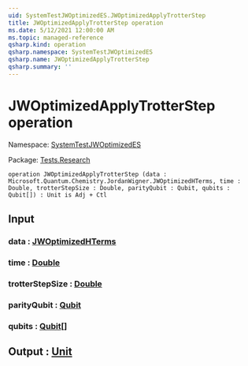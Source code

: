 ```yaml
---
uid: SystemTestJWOptimizedES.JWOptimizedApplyTrotterStep
title: JWOptimizedApplyTrotterStep operation
ms.date: 5/12/2021 12:00:00 AM
ms.topic: managed-reference
qsharp.kind: operation
qsharp.namespace: SystemTestJWOptimizedES
qsharp.name: JWOptimizedApplyTrotterStep
qsharp.summary: ''
---
```


# JWOptimizedApplyTrotterStep operation

Namespace: [SystemTestJWOptimizedES](xref:SystemTestJWOptimizedES)

Package: [Tests.Research](https://nuget.org/packages/Tests.Research)




```qsharp
operation JWOptimizedApplyTrotterStep (data : Microsoft.Quantum.Chemistry.JordanWigner.JWOptimizedHTerms, time : Double, trotterStepSize : Double, parityQubit : Qubit, qubits : Qubit[]) : Unit is Adj + Ctl
```


## Input

### data : [JWOptimizedHTerms](xref:Microsoft.Quantum.Chemistry.JordanWigner.JWOptimizedHTerms)




### time : [Double](xref:microsoft.quantum.qsharp.valueliterals#double-literals)




### trotterStepSize : [Double](xref:microsoft.quantum.qsharp.valueliterals#double-literals)




### parityQubit : [Qubit](xref:microsoft.quantum.qsharp.valueliterals#qubit-literals)




### qubits : [Qubit](xref:microsoft.quantum.qsharp.valueliterals#qubit-literals)[]





## Output : [Unit](xref:microsoft.quantum.qsharp.valueliterals#unit-literal)

